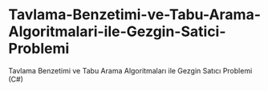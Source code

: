 # Tavlama-Benzetimi-ve-Tabu-Arama-Algoritmalari-ile-Gezgin-Satici-Problemi
Tavlama Benzetimi ve Tabu Arama Algoritmaları ile Gezgin Satıcı Problemi (C#)

